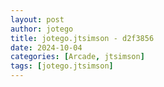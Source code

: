 ```yaml
---
layout: post
author: jotego
title: jotego.jtsimson - d2f3856
date: 2024-10-04
categories: [Arcade, jtsimson]
tags: [jotego.jtsimson]
---
```


